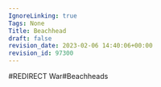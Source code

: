 ```yaml
---
IgnoreLinking: true
Tags: None
Title: Beachhead
draft: false
revision_date: 2023-02-06 14:40:06+00:00
revision_id: 97300
---
```


#REDIRECT War#Beachheads